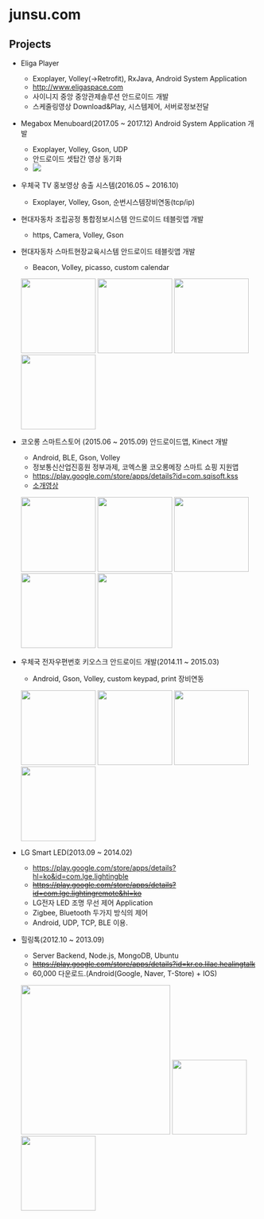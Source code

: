 # junsu.com
## Projects
- Eliga Player
  - Exoplayer, Volley(->Retrofit), RxJava, Android System Application
  - http://www.eligaspace.com
  - 사이니지 중앙 중앙관제솔루션 안드로이드 개발
  - 스케줄링영상 Download&Play, 시스템제어, 서버로정보전달
  
- Megabox Menuboard(2017.05 ~ 2017.12) Android System Application 개발
  - Exoplayer, Volley, Gson, UDP
  - 안드로이드 셋탑간 영상 동기화
  - ![](./images/megabox/megabox1.jpg)
  
- 우체국 TV 홍보영상 송출 시스템(2016.05 ~ 2016.10)
  - Exoplayer, Volley, Gson, 순번시스템장비연동(tcp/ip)
  
- 현대자동차 조립공정 통합정보시스템 안드로이드 테블릿앱 개발
  - https, Camera, Volley, Gson

- 현대자동차 스마트현장교육시스템 안드로이드 테블릿앱 개발
  - Beacon, Volley, picasso, custom calendar
  <p float="left">
      <img src="./images/hyundai/intro.jpg" width="150">
      <img src="./images/hyundai/imageviewer.png" width="150">
      <img src="./images/hyundai/calendar.jpg" width="150">
      <img src="./images/hyundai/book.jpg" width="150">
    </p>
    
- 코오롱 스마트스토어 (2015.06 ~ 2015.09) 안드로이드앱, Kinect 개발
  - Android, BLE, Gson, Volley
  - 정보통신산업진흥원 정부과제, 코엑스몰 코오롱메장 스마트 쇼핑 지원앱
  - https://play.google.com/store/apps/details?id=com.sqisoft.kss
  - [소개영상](https://youtu.be/ttnfZsdnZBw)
  <p float="left">
      <img src="./images/kolon/intro.jpg" width="150">
      <img src="./images/kolon/main.jpg" width="150">
      <img src="./images/kolon/shoping.jpg" width="150"/>
      <img src="./images/kolon/sns.jpg" width="150"/>
      <img src="./images/kolon/alarm.jpg" width="150"/>
  </p>
  
- 우체국 전자우편번호 키오스크 안드로이드 개발(2014.11 ~ 2015.03)
  - Android, Gson, Volley, custom keypad, print 장비연동
  <p float="left">
      <img src="./images/postoffice1/mainpage.png" width="150"/>
      <img src="./images/postoffice1/findaddress.png" width="150"/>
      <img src="./images/postoffice1/ime.png" width="150"/>
      <img src="./images/postoffice1/print.png" width="150"/>
  </p>
  
- LG Smart LED(2013.09 ~ 2014.02)
  - https://play.google.com/store/apps/details?hl=ko&id=com.lge.lightingble
  - ~~https://play.google.com/store/apps/details?id=com.lge.lightingremote&hl=ko~~
  - LG전자 LED 조명 무선 제어 Application
  - Zigbee, Bluetooth 두가지 방식의 제어
  - Android, UDP, TCP, BLE 이용.
  
- 힐링톡(2012.10 ~ 2013.09)
  - Server Backend, Node.js, MongoDB, Ubuntu
  - ~~https://play.google.com/store/apps/details?id=kr.co.lilac.healingtalk~~
  - 60,000 다운로드.(Android(Google, Naver, T-Store) + IOS)
  <p float="left">
    <img src="./images/healingtalk/intro.png" width="300"/>
    <img src="./images/healingtalk/mainpage.jpg" width="150"/>
    <img src="./images/healingtalk/message.jpg" width="150"/>
  </p>